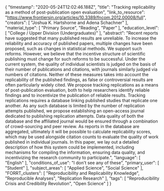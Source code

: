 {
    "timestamp": "2020-05-24T12:02:46.188Z",
    "title": "Tracking replicability as a method of post-publication open evaluation",
    "link_to_resource": "https://www.frontiersin.org/articles/10.3389/fncom.2012.00008/full",
    "creators": [
        "Joshua K. Hartshorne and Adena Schachner"
    ],
    "material_type": [
        "Primary Source",
        "Reading",
        "Paper"
    ],
    "education_level": [
        "College / Upper Division (Undergraduates)"
    ],
    "abstract": "Recent reports have suggested that many published results are unreliable. To increase the reliability and accuracy of published papers, multiple changes have been proposed, such as changes in statistical methods. We support such reforms. However, we believe that the incentive structure of scientific publishing must change for such reforms to be successful. Under the current system, the quality of individual scientists is judged on the basis of their number of publications and citations, with journals similarly judged via numbers of citations. Neither of these measures takes into account the replicability of the published findings, as false or controversial results are often particularly widely cited. We propose tracking replications as a means of post-publication evaluation, both to help researchers identify reliable findings and to incentivize the publication of reliable results. Tracking replications requires a database linking published studies that replicate one another. As any such database is limited by the number of replication attempts published, we propose establishing an open-access journal dedicated to publishing replication attempts. Data quality of both the database and the affiliated journal would be ensured through a combination of crowd-sourcing and peer review. As reports in the database are aggregated, ultimately it will be possible to calculate replicability scores, which may be used alongside citation counts to evaluate the quality of work published in individual journals. In this paper, we lay out a detailed description of how this system could be implemented, including mechanisms for compiling the information, ensuring data quality, and incentivizing the research community to participate.",
    "language": [
        "English"
    ],
    "conditions_of_use": "I don't see any of these",
    "primary_user": [
        "Student"
    ],
    "subject_areas": [
        "Applied Science",
        "Social Science"
    ],
    "FORRT_clusters": [
        "Reproducibility and Replicability Knowledge",
        "Reproducible Analyses",
        "Replication Research"
    ],
    "tags": [
        "Reproducibility Crisis and Credibility Revolution",
        "Open Science"
    ]
}